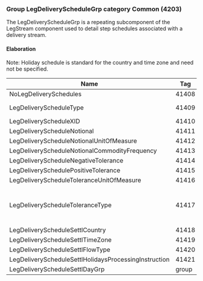 ### Group LegDeliveryScheduleGrp category Common (4203)

The LegDeliveryScheduleGrp is a repeating subcomponent of the LegStream component used to detail step schedules associated with a delivery stream.

#### Elaboration

Note: Holiday schedule is standard for the country and time zone and need not be specified.

| Name                                                  | Tag   | Req'd | Documentation                                                                                                                        |
|-------------------------------------------------------|-------|----------|-------------------------------------------------------------------------------------------------------------------------------|
| NoLegDeliverySchedules                                | 41408 |       |                                                                                                                                |
| LegDeliveryScheduleType                               | 41409 |       | Required if NoLegDeliverySchedules(41408) > 0.                                                                                       |
| LegDeliveryScheduleXID                                | 41410 |       |                                                                                                                                |
| LegDeliveryScheduleNotional                           | 41411 |       |                                                                                                                                |
| LegDeliveryScheduleNotionalUnitOfMeasure              | 41412 |       |                                                                                                                                |
| LegDeliveryScheduleNotionalCommodityFrequency         | 41413 |       |                                                                                                                                |
| LegDeliveryScheduleNegativeTolerance                  | 41414 |       |                                                                                                                                |
| LegDeliverySchedulePositiveTolerance                  | 41415 |       |                                                                                                                                |
| LegDeliveryScheduleToleranceUnitOfMeasure             | 41416 |       |                                                                                                                                |
| LegDeliveryScheduleToleranceType                      | 41417 |       | Conditionally required when LegDeliveryScheduleNegativeTolerance(41414) or LegDeliverySchedulePositiveTolerance(41415) is specified. |
| LegDeliveryScheduleSettlCountry                       | 41418 |       |                                                                                                                                |
| LegDeliveryScheduleSettlTimeZone                      | 41419 |       |                                                                                                                                |
| LegDeliveryScheduleSettlFlowType                      | 41420 |       |                                                                                                                                |
| LegDeliveryScheduleSettlHolidaysProcessingInstruction | 41421 |       |                                                                                                                                |
| LegDeliveryScheduleSettlDayGrp                        | group |       |                                                                                                                                |

